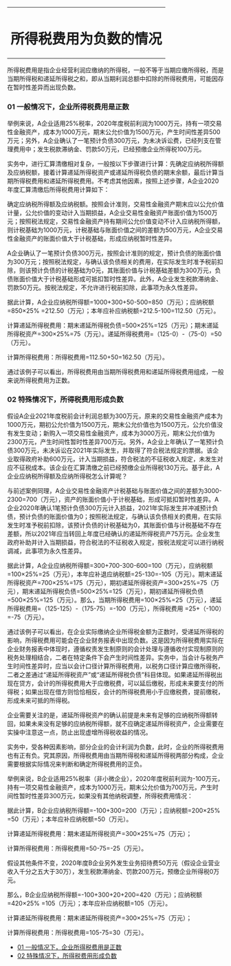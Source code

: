 <link rel="stylesheet" href="../stylesheets/notestyles.css" />
<link rel="icon" href="../favicon.ico" />
<div class="content">
<table class="covertitle"><tr><td>

# 所得税费用为负数的情况

<center></center>
</td></tr></table>

所得税费用是指企业经营利润应缴纳的所得税，一般不等于当期应缴所得税，而是当期所得税和递延所得税之和，即从当期利润总额中扣除的所得税费用，可能因存在暂时性差异而出现负数。

### 01 一般情况下，企业所得税费用是正数

举例来说，A企业适用25%税率，2020年度税前利润为1000万元，持有一项交易性金融资产，成本为1000万元，期末公允价值为1500万元，产生时间性差异500万元；另外，A企业确认了一笔预计负债300万元，为未决诉讼费，已经列支在管理费用中；发生税款滞纳金、罚款50万元，已经预缴企业所得税100万元。

实务中，进行汇算清缴相对复杂，一般按以下步骤进行计算：先确定应纳税所得额及应纳税额，接着计算递延所得税资产或递延所得税负债的期末余额，最后计算当期所得税费用和递延所得税费用。不考虑其他因素，按照上述步骤，A企业2020年度汇算清缴后所得税费用计算如下：

确定应纳税所得额及应纳税额。按照会计准则，交易性金融资产期末应以公允价值计量，公允价值的变动计入当期损益，A企业交易性金融资产账面价值为1500万元；按照税法规定，交易性金融资产持有期间公允价值变动不计入应纳税所得额，则计税基础为1000万元，计税基础与账面价值之间的差额为500万元，A企业交易性金融资产的账面价值大于计税基础，形成应纳税暂时性差异。

A企业确认了一笔预计负债300万元，按照会计准则的规定，预计负债的账面价值为300万元；按照税法规定，与确认该负债相关的费用，在实际发生时准予税前扣除，则该预计负债的计税基础为0元，其账面价值与计税基础差额为300万元，负债账面价值大于计税基础形成可抵扣暂时性差异。此外，A企业发生税款滞纳金、罚款50万元。按税法规定，不允许进行税前扣除，此事项为永久性差异。

据此计算，A企业应纳税所得额=1000+300+50-500=850（万元）；应纳税额=850×25% =212.50（万元）；本年应补应纳税额=212.5-100=112.50（万元）。

计算递延所得税费用：期末递延所得税负债=500×25%=125（万元）；期末递延所得税资产=300×25%=75（万元）。递延所得税费用=（125-0）-（75-0）=50（万元）。

计算所得税费用：所得税费用=112.50+50=162.50（万元）。

通过该例子可以看出，所得税费用由当期所得税费用和递延所得税费用组成，一般来说所得税费用为正数。

### 02 特殊情况下，所得税费用形成负数

假设A企业2021年度税前会计利润总额为300万元，原来的交易性金融资产成本为1000万元，期初公允价值为1500万元，期末公允价值也为1500万元，公允价值没有发生变动；新购入一项交易性金融资产，成本为3000万元，期末公允价值为2300万元，产生时间性暂时性差异700万元。另外，A企业上年确认了一笔预计负债300万元，未决诉讼在2021年实际发生，并取得了符合税法规定的票据。该企业取得政府补助600万元，计入当期损益，符合税法的不征税收入规定，未发生对应不征税成本。该企业在汇算清缴之前已经预缴企业所得税130万元。基于此，A企业应纳税所得额及应纳所得税怎么计算呢？

与前述案例同理，A企业交易性金融资产计税基础与账面价值之间的差额为3000-2300=700（万元），资产的账面价值小于计税基础，形成可抵扣暂时性差异。A企业2020年确认1笔预计负债300万元计入损益，2021年实际发生并冲减预计负债，预计负债的账面价值为0；按照税法规定，与确认该负债相关的费用，在实际发生时准予税前扣除，该预计负债的计税基础为0，其账面价值与计税基础不存在差额，所以2021年应当转回上年度已经确认的递延所得税资产75万元。企业发生政府补助并计入当期损益，符合税法的不征税收入规定，按税法规定可以进行纳税调减，此事项为永久性差异。

据此计算，A企业应纳税所得额=300+700-300-600=100（万元），应纳税额=100×25%=25（万元），本年应补退应纳税额=25-130=-105（万元）。期末递延所得税资产=700×25%=175（万元），期初递延所得税资产=300×25%=75（万元），期末递延所得税负债=500×25%=125（万元），期初递延所得税负债=500×25%=125（万元）。那么，当期所得税费用=100×25%=25（万元），递延所得税费用=（125-125）-（175-75）=-100（万元），所得税费用 =25+（-100）=-75（万元）。

通过该例子可以看出，在企业实际缴纳企业所得税金额为正数时，受递延所得税的影响，所得税费用可能会在企业财务报表中出现负数。这是因为所得税费用实际在企业财务报表中体现时，遵循权责发生制原则的会计处理与遵循收付实现制原则的税务处理相结合，二者在特定条件下会产生时间性差异。实务中，当会计与税务产生时间性差异时，应当以会计口径计算所得税费用，以税务口径计算应缴所得税，二者之差通过“递延所得税资产”或“递延所得税负债”科目体现。如果递延所得税出现在贷方，会计的所得税费用大于应缴税费，可以延后缴税，形成未来要支付的所得税；如果出现在借方则恰恰相反，会计的所得税费用小于应缴税费，提前缴税，形成未来可抵的所得税。

企业需要关注的是，递延所得税资产的确认前提是未来有足够的应纳税所得额转回，如果未来没有足够的应纳税所得额，就不应确定递延所得税资产，企业需要在实操中注意这一点，防止出现虚增所得税收益的情况。

实务中，受各种因素影响，部分企业的会计利润为负数，此时，企业的所得税费用也有正有负。究其原因，所得税费用由当期所得税和递延所得税两部分构成，企业需要根据实际情况来判断和确定所得税费用的正负。

举例来说，B企业适用25%税率（非小微企业），2020年度税前利润为-100万元，持有一项交易性金融资产，成本为1000万元，期末公允价值为700万元，产生时间性暂时性差异300万元，如果没有其他纳税调整，所得税费用情况：

据此计算，B企业应纳税所得额=-100+300=200（万元）；应纳税额=200×25% =50（万元）；本年应补应纳税额=50（万元）。

计算递延所得税费用：期末递延所得税资产=300×25%=75（万元）；

计算所得税费用：所得税费用=50-75=-25（万元）。

假设其他条件不变，2020年度B企业另外发生业务招待费50万元（假设企业营业收入千分之五大于30万），发生税款滞纳金、罚款200万元，预缴企业所得税0万元。

那么，B企业应纳税所得额=-100+300+20+200=420（万元）；应纳税额=420×25% =105（万元）；本年应补应纳税额=105（万元）。

计算递延所得税费用：期末递延所得税资产=300×25%=75（万元）；

计算所得税费用：所得税费用=105-75=30（万元）。
</div>
<div class="toc">

- [01 一般情况下，企业所得税费用是正数](#01-一般情况下企业所得税费用是正数)
- [02 特殊情况下，所得税费用形成负数](#02-特殊情况下所得税费用形成负数)

</div>